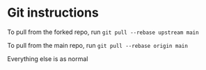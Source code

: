 # Git instructions

To pull from the forked repo, run `git pull --rebase upstream main`

To pull from the main repo, run `git pull --rebase origin main`

Everything else is as normal

